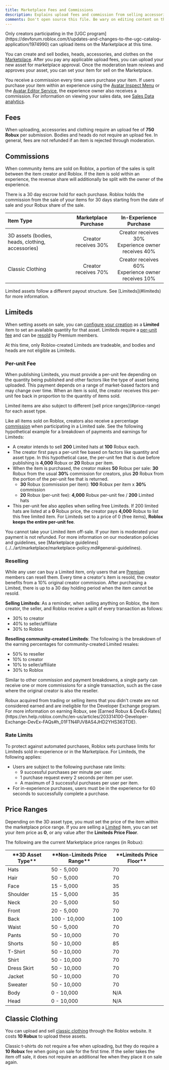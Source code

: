 ```yaml
---
title: Marketplace Fees and Commissions
description: Explains upload fees and commission from selling accessories and clothes on the Marketplace.
comments: Don't open source this file. Be wary on editing content on this page! This page has gone through legal / economy / marketplace product updates and may be subject to changes as the policies/processes evolve and grow.
---
```


<Alert severity = 'warning'>
Only creators participating in the [UGC program](https://devforum.roblox.com/t/updates-and-changes-to-the-ugc-catalog-application/1974990) can upload items on the Marketplace at this time.
</Alert>

You can create and sell bodies, heads, accessories, and clothes on the [Marketplace](https://www.roblox.com/catalog). After you pay any applicable upload fees, you can upload your new asset for marketplace approval. Once the moderation team reviews and approves your asset, you can set your item for sell on the Marketplace.

You receive a commission every time users purchase your item. If users purchase your item within an experience using the [Avatar Inspect Menu](../../players/avatar-inspect-menu.md) or the [Avatar Editor Service](../../players/avatar-editor.md), the experience owner also receives a commission. For information on viewing your sales data, see [Sales Data analytics](../../production/analytics/analytics-dashboard.md#sales-data).

## Fees

When uploading, accessories and clothing require an upload fee of **750 Robux** per submission. Bodies and heads do not require an upload fee. In general, fees are not refunded if an item is rejected through moderation.

## Commissions

When community items are sold on Roblox, a portion of the sales is split between the item creator and Roblox. If the item is sold within an experience, the revenue share will additionally be split with the owner of the experience.

There is a 30 day escrow hold for each purchase. Roblox holds the commission from the sale of your items for 30 days starting from the date of sale and your Robux share of the sale.

| Item Type                                        | Marketplace Purchase |                 In-Experience Purchase                  |
| :----------------------------------------------- | :------------------: | :-----------------------------------------------------: |
| 3D assets (bodies, heads, clothing, accessories) | Creator receives 30% | Creator receives 30%<br />Experience owner receives 40% |
| Classic Clothing                                 | Creator receives 70% | Creator receives 60%<br />Experience owner receives 10% |

<Alert severity = 'info'>
Limited assets follow a different payout structure. See [Limiteds](#limiteds) for more information.
</Alert>

## Limiteds

When setting assets on sale, you can [configure your creation](../../art/marketplace/publishing-to-marketplace.md#marketplace-settings) as a **Limited** item to set an available quantity for that asset. Limiteds require a [per-unit fee](#per-unit-fee) and can be [resold](#reselling) by Premium members.

At this time, only Roblox-created Limiteds are tradeable, and bodies and heads are not eligible as Limiteds.

### Per-unit Fee

When publishing Limiteds, you must provide a per-unit fee depending on the quantity being published and other factors like the type of asset being uploaded. This payment depends on a range of market-based factors and may change over time. When an item is sold, the creator receives this per-unit fee back in proportion to the quantity of items sold.

<Alert severity ='info'>
Limited items are also subject to different [sell price ranges](#price-range) for each asset type.
</Alert>

Like all items sold on Roblox, creators also receive a percentage [commission](#commissions) when participating in a Limited sale. See the following hypothetical example for a breakdown of payments and earnings for Limiteds:

- A creator intends to sell **200** Limited hats at **100** Robux each.
- The creator first pays a per-unit fee based on factors like quantity and asset type. In this hypothetical case, the per-unit fee that is due before publishing is **4,000** Robux or **20** Robux per item.
- When the item is purchased, the creator makes **50** Robux per sale: **30** Robux from the usual **30%** commission for creators, plus **20** Robux from the portion of the per-unit fee that is returned.
  - **30** Robux (commission per item): **100** Robux per item x **30%** commission
  - **20** Robux (per-unit fee): **4,000** Robux per-unit fee / **200** Limited hats
- This per-unit fee also applies when selling free Limiteds. If 200 limited hats are listed at a **0** Robux price, the creator pays **4,000** Robux to list this free limited item. For Limiteds set to a price of 0 (free items), **Roblox keeps the entire per-unit fee**.

<Alert severity ='warning'>
You cannot take your Limited item off-sale. If your item is moderated your payment is not refunded. For more information on our moderation policies and guidelines, see [Marketplace guidelines](../../art/marketplace/marketplace-policy.md#general-guidelines).
</Alert>

### Reselling

While any user can buy a Limited item, only users that are [Premium](https://www.roblox.com/premium/membership) members can resell them. Every time a creator's item is resold, the creator benefits from a 10% original creator commission. After purchasing a Limited, there is up to a 30 day holding period when the item cannot be resold.

**Selling Limiteds**: As a reminder, when selling anything on Roblox, the item creator, the seller, and Roblox receive a split of every transaction as follows:

- 30% to creator
- 40% to seller/affiliate
- 30% to Roblox

**Reselling community-created Limiteds**: The following is the breakdown of the earning percentages for community-created Limited resales:

- 50% to reseller
- 10% to creator
- 10% to seller/affiliate
- 30% to Roblox

Similar to other commission and payment breakdowns, a single party can receive one or more commissions for a single transaction, such as the case where the original creator is also the reseller.

<Alert severity = 'warning'>
Robux acquired from trading or selling items that you didn't create are not considered earned and are ineligible for the Developer Exchange program. For more information on earning Robux, see [Earned Robux & DevEx Rates](https://en.help.roblox.com/hc/en-us/articles/203314100-Developer-Exchange-DevEx-FAQs#h_01FTN4PJV8AS4JHD2YHS363TDE).
</Alert>

### Rate Limits

To protect against automated purchases, Roblox sets purchase limits for Limiteds sold in-experience or in the Marketplace. For Limiteds, the following applies:

- Users are subject to the following purchase rate limits:
  - 9 successful purchases per minute per user.
  - 1 purchase request every 2 seconds per item per user.
  - A maximum of 3 successful purchases per user per item.
- For in-experience purchases, users must be in the experience for 60 seconds to successfully complete a purchase.

## Price Ranges

Depending on the 3D asset type, you must set the price of the item within the marketplace price range. If you are selling a [Limited](#limiteds) item, you can set your item price as **0**, or any value after the **Limiteds Price Floor**.

The following are the current Marketplace price ranges (in Robux):

<table>
<thead>
  <tr>
    <th>**3D Asset Type**</th>
    <th>**Non-Limiteds Price Range**</th>
    <th>**Limiteds Price Floor**</th>
  </tr>
</thead>
<tbody>
  <tr>
    <td>Hats</td>
    <td>50 - 5,000</td>
    <td>70</td>
  </tr>
  <tr>
    <td>Hair</td>
    <td>50 - 5,000</td>
    <td>70</td>
  </tr>
  <tr>
    <td>Face</td>
    <td>15 - 5,000 </td>
    <td>35</td>
  </tr>
  <tr>
    <td>Shoulder</td>
    <td>15 - 5,000</td>
    <td>35</td>
  </tr>
  <tr>
    <td>Neck</td>
    <td>20 - 5,000</td>
    <td>50</td>
  </tr>
  <tr>
    <td>Front</td>
    <td>20 - 5,000</td>
    <td>70</td>
  </tr>
  <tr>
    <td>Back</td>
    <td>100 - 10,000</td>
    <td>100</td>
  </tr>
  <tr>
    <td>Waist</td>
    <td>50 - 5,000</td>
    <td>70</td>
  </tr>
  <tr>
    <td>Pants</td>
    <td>50 - 10,000</td>
    <td>70</td>
  </tr>
  <tr>
    <td>Shorts</td>
    <td>50 - 10,000</td>
    <td>85</td>
  </tr>
  <tr>
    <td>T-Shirt</td>
    <td>50 - 10,000</td>
    <td>70</td>
  </tr>
  <tr>
    <td>Shirt</td>
    <td>50 - 10,000</td>
    <td>70</td>
  </tr>
  <tr>
    <td>Dress Skirt</td>
    <td>50 - 10,000</td>
    <td>70</td>
  </tr>
  <tr>
    <td>Jacket</td>
    <td>50 - 10,000</td>
    <td>70</td>
  </tr>
  <tr>
    <td>Sweater</td>
    <td>50 - 10,000</td>
    <td>70</td>
  </tr>
  <tr>
    <td>Body</td>
    <td>0 - 10,000</td>
    <td>N/A</td>
  </tr>
  <tr>
    <td>Head</td>
    <td>0 - 10,000</td>
    <td>N/A</td>
  </tr>
</tbody>
</table>

## Classic Clothing

You can upload and sell [classic clothing](../../art/accessories/classic-clothing.md) through the Roblox website. It costs **10 Robux** to upload these assets.

Classic t-shirts do not require a fee when uploading, but they do require a **10 Robux** fee when going on sale for the first time. If the seller takes the item off sale, it does not require an additional fee when they place it on sale again.
